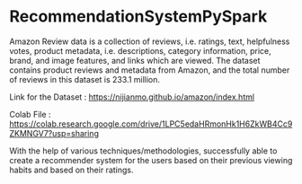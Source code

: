 # RecommendationSystemPySpark
Amazon Review data is a collection of reviews, i.e. ratings, text, helpfulness votes, product metadata, i.e. descriptions, category information, price, brand, and image features, and links which are viewed. The dataset contains product reviews and metadata from Amazon, and the total number of reviews in this dataset is 233.1 million.


Link for the Dataset  : https://nijianmo.github.io/amazon/index.html

Colab File : https://colab.research.google.com/drive/1LPC5edaHRmonHk1H6ZkWB4Cc9ZKMNGV7?usp=sharing



With the help of various techniques/methodologies, successfully able to create a recommender system for the users based on their previous viewing habits and based on their ratings.


